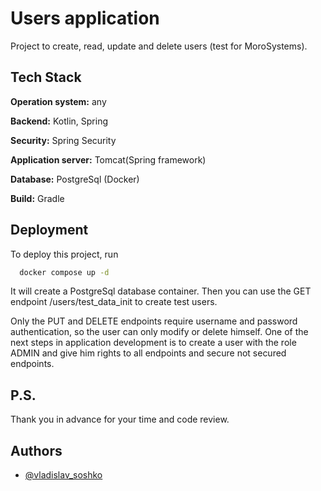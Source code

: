 # Users application
Project to create, read, update and delete users (test for MoroSystems).



## Tech Stack

**Operation system:** any 

**Backend:** Kotlin, Spring

**Security:** Spring Security

**Application server:** Tomcat(Spring framework)

**Database:** PostgreSql (Docker)

**Build:** Gradle

## Deployment

To deploy this project, run

```bash
  docker compose up -d
```
It will create a PostgreSql database container.
Then you can use the GET endpoint /users/test_data_init to create test users.

Only the PUT and DELETE endpoints require username and password authentication, so the user can only modify or delete himself. 
One of the next steps in application development is to create a user with the role ADMIN and give him rights to all endpoints and secure not secured endpoints.

## P.S.
Thank you in advance for your time and code review.

## Authors

- [@vladislav_soshko](https://github.com/GreenTheSnail)
